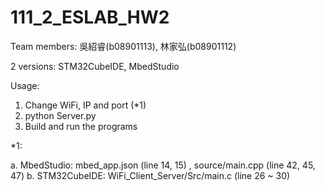 # 111_2_ESLAB_HW2

Team members: 吳紹睿(b08901113), 林家弘(b08901112)

2 versions: STM32CubeIDE, MbedStudio

Usage:
1. Change WiFi, IP and port (*1)
2. python Server.py
3. Build and run the programs

*1:

a. MbedStudio: mbed_app.json (line 14, 15) , source/main.cpp (line 42, 45, 47)
b. STM32CubeIDE: WiFi_Client_Server/Src/main.c (line 26 ~ 30)
